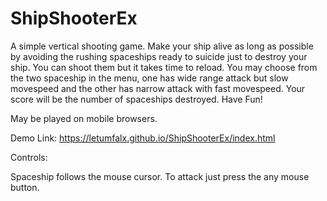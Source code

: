 # ShipShooterEx

A simple vertical shooting game.
Make your ship alive as long as possible by avoiding the rushing spaceships ready to suicide just to destroy your ship.
You can shoot them but it takes time to reload.
You may choose from the two spaceship in the menu, one has wide range attack but slow movespeed and the other
has narrow attack with fast movespeed.
Your score will be the number of spaceships destroyed.
Have Fun!

May be played on mobile browsers.

Demo Link: https://letumfalx.github.io/ShipShooterEx/index.html

Controls:

Spaceship follows the mouse cursor. To attack just press the any mouse button.
